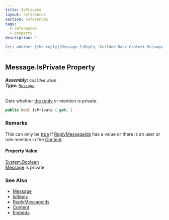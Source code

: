 ```yaml
---
title: IsPrivate
layout: references
section: references
tags:
  - references
  - property
description: "

Gets whether [the reply](Message.IsReply 'Guilded.Base.Content.Message.IsReply') or mention is private."
---
```


## Message.IsPrivate Property
###### **Assembly:** `Guilded.Base`<br/>**Type:** [`Message`](Message 'Guilded.Base.Content.Message')

Gets whether [the reply](Message.IsReply 'Guilded.Base.Content.Message.IsReply') or mention is private.

```csharp
public bool IsPrivate { get; }
```

### Remarks
  
This can only be [true](https://docs.microsoft.com/en-us/dotnet/csharp/language-reference/builtin-types/bool 'https://docs.microsoft.com/en-us/dotnet/csharp/language-reference/builtin-types/bool') if [ReplyMessageIds](Message.ReplyMessageIds 'Guilded.Base.Content.Message.ReplyMessageIds') has a value or there is an user or role mention in the [Content](Message.Content 'Guilded.Base.Content.Message.Content').

#### Property Value
[System.Boolean](https://docs.microsoft.com/en-us/dotnet/api/System.Boolean 'System.Boolean')  
[Message](Message 'Guilded.Base.Content.Message') is private

### See Also
- [Message](Message 'Guilded.Base.Content.Message')
- [IsReply](Message.IsReply 'Guilded.Base.Content.Message.IsReply')
- [ReplyMessageIds](Message.ReplyMessageIds 'Guilded.Base.Content.Message.ReplyMessageIds')
- [Content](Message.Content 'Guilded.Base.Content.Message.Content')
- [Embeds](Message.Embeds 'Guilded.Base.Content.Message.Embeds')